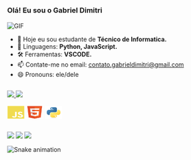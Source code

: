 ### Olá! Eu sou o Gabriel Dimitri
<img align="center" alt="GIF" src="https://github.com/abhisheknaiidu/abhisheknaiidu/blob/master/code.gif?raw=true" width="500" height="320" />

- 🔭 Hoje eu sou estudante de <strong>Técnico de Informatica.</strong>
- 🌱 Linguagens: <strong>Python, JavaScript.</strong>
- 🛠️ Ferramentas: <strong>VSCODE.</strong>
- 📫 Contate-me no email: contato.gabrieldimitri@gmail.com
- 😄 Pronouns: ele/dele 

##
<div justify="left" align="left">
  <a href="https://github.com/ManoDimitri/ManoDimitri/">
    <img height="165em" src="https://github-readme-stats.vercel.app/api?username=ManoDimitri&theme=transparent&show_icons=true" />
    <img height="165em" src="https://github-readme-stats.vercel.app/api/top-langs/?username=ManoDimitri&hide=html&layout=compact&theme=transparent" />
  </a>
</div>


<div style="display: inline_block"><br>
  <img align="center" alt="Dimi-Js" height="30" width="40" src="https://raw.githubusercontent.com/devicons/devicon/master/icons/javascript/javascript-plain.svg">
  <img align="center" alt="Dimi-HTML" height="30" width="40" src="https://raw.githubusercontent.com/devicons/devicon/master/icons/html5/html5-original.svg">
  <img align="center" alt="Dimi-Python" height="30" width="40" src="https://raw.githubusercontent.com/devicons/devicon/master/icons/python/python-original.svg">
</div>

##

<div> 
  <a href="https://twitter.com/ManoDimitri" target="_blank"><img src="https://img.shields.io/badge/Twitter-1DA1F2?style=for-the-badge&logo=twitter&logoColor=white"/></a>
  <a href="https://www.instagram.com/dimitri_ic/" target="_blank"><img src="https://img.shields.io/badge/-Instagram-%23E4405F?style=for-the-badge&logo=instagram&logoColor=white" target="_blank"></a>
  <a href = "mailto:contato.gabrieldimitri@gmail.com"><img src="https://img.shields.io/badge/-Gmail-%23333?style=for-the-badge&logo=gmail&logoColor=white" target="_blank"></a>
  
  ![Snake animation](https://github.com/ManoDimitri/ManoDimitri/blob/output/github-contribution-grid-snake.svg)
  
</div>
